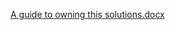[A guide to owning this solutions.docx](https://github.com/ANASOMARY/MentorMatching/files/13619658/A.guide.to.owning.this.solutions.docx)






